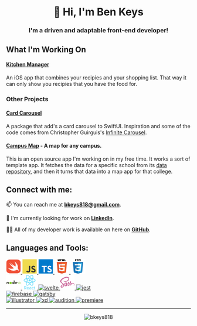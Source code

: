 <h1 align="center">👋 Hi, I'm Ben Keys</h1>

<h3 align="center">I'm a driven and adaptable front-end developer!</h3>

<!--p align="left"> <img src="https://komarev.com/ghpvc/?username=bkeys818&label=Profile%20views&color=0e75b6&style=flat" alt="bkeys818" /> </p-->

## What I'm Working On

#### [Kitchen Manager](https://github.com/bkeys818/KitchenManager)

An iOS app that combines your recipies and your shopping list. That way it can only show you recipies that you have the food for.

### Other Projects

#### [Card Carousel](https://github.com/bkeys818/CardCarousel)

A package that add's a card carousel to SwiftUI. Inspiration and some of the code comes from Christopher Guirguis's [Infinite Carousel](https://www.youtube.com/watch?v=fB5MzDD1PZI).

#### [Campus Map](https://github.com/bkeys818/campus-map) - A map for any campus.

This is an open source app I'm working on in my free time. It works a sort of template app. It fetches the data for a specific school from its [data repository](https://github.com/bkeys818/campus-map-data), and then it turns that data into a map app for that college.

## Connect with me:

📫 You can reach me at **bkeys818@gmail.com**.

💼 I'm currently looking for work on [**LinkedIn**](https://linkedin.com/in/bkeys818).

👨‍💻 All of my developer work is available on here on [**GitHub**](https://github.com/bkeys818).

## Languages and Tools:

<div align="left">
    <a href="https://developer.apple.com/swift/" target=_blank rel=noreferrer>
        <img src="https://raw.githubusercontent.com/devicons/devicon/master/icons/swift/swift-original.svg" alt=swift width=40 height=40/>
    </a>
    <a href="https://developer.mozilla.org/en-US/docs/Web/JavaScript" target=_blank rel=noreferrer>
        <img src="https://raw.githubusercontent.com/devicons/devicon/master/icons/javascript/javascript-original.svg" alt=javascript width=40 height=40/>
    </a>
    <a href="https://www.typescriptlang.org/" target=_blank rel=noreferrer>
        <img src="https://raw.githubusercontent.com/devicons/devicon/master/icons/typescript/typescript-original.svg" alt=typescript width=40 height=40/>
    </a>
    <a href="https://www.w3.org/html/" target=_blank rel=noreferrer>
        <img src="https://raw.githubusercontent.com/devicons/devicon/master/icons/html5/html5-original-wordmark.svg" alt=html5 width=40 height=40/>
    </a>
    <a href="https://www.w3schools.com/css/" target=_blank rel=noreferrer>
        <img src="https://raw.githubusercontent.com/devicons/devicon/master/icons/css3/css3-original-wordmark.svg" alt=css3 width=40 height=40/>
    </a>
</div>

<div align="left">
    <a href="https://nodejs.org" target=_blank rel=noreferrer>
        <img src="https://raw.githubusercontent.com/devicons/devicon/master/icons/nodejs/nodejs-original-wordmark.svg" alt=nodejs width=40 height=40/>
    </a>
    <a href="https://reactjs.org/" target=_blank rel=noreferrer>
        <img src="https://raw.githubusercontent.com/devicons/devicon/master/icons/react/react-original-wordmark.svg" alt=react width=40 height=40/>
    </a>
    <a href="https://svelte.dev" target=_blank rel=noreferrer>
        <img src="https://upload.wikimedia.org/wikipedia/commons/1/1b/Svelte_Logo.svg" alt=svelte width=40 height=40/>
    </a>
    <a href="https://sass-lang.com" target=_blank rel=noreferrer>
        <img src="https://raw.githubusercontent.com/devicons/devicon/master/icons/sass/sass-original.svg" alt=sass width=40 height=40/>
    </a>
    <a href="https://jestjs.io" target=_blank rel=noreferrer>
        <img src="https://www.vectorlogo.zone/logos/jestjsio/jestjsio-icon.svg" alt=jest width=40 height=40/>
    </a>
</div>


<div align="left">
    <a href="https://firebase.google.com/" target=_blank rel=noreferrer>
        <img src="https://www.vectorlogo.zone/logos/firebase/firebase-icon.svg" alt=firebase width=40 height=40/>
    </a>
    <a href="https://www.gatsbyjs.com/" target=_blank rel=noreferrer>
        <img src="https://www.vectorlogo.zone/logos/gatsbyjs/gatsbyjs-icon.svg" alt=gatsby width=40 height=40/>
    </a>
</div>

<div align="left">
    <a href="https://www.adobe.com/in/products/illustrator.html" target=_blank rel=noreferrer>
        <img src="https://cdn.worldvectorlogo.com/logos/adobe-illustrator-cc-icon.svg" alt=illustrator width=40 height=40/>
    </a>
    <a href="https://www.adobe.com/in/products/xd.html" target=_blank rel=noreferrer>
        <img src="https://cdn.worldvectorlogo.com/logos/adobe-xd-2.svg" alt=xd width=40 height=40/>
    </a>
    <a href="https://www.adobe.com/in/products/audition.html" target=_blank rel=noreferrer>
        <img src="https://cdn.worldvectorlogo.com/logos/adobe-audition-cc-icon-2020-.svg" alt=audition width=40 height=40/>
    </a>
    <a href="https://www.adobe.com/in/products/premiere.html" target=_blank rel=noreferrer>
        <img src="https://svgarchive.com/wp-content/uploads/adobe-premiere-pro-cc-14.3.0-vector-svg.svg" alt=premiere width=40 height=40/>
    </a>
</div>

---

<div style="display:flex; flex-wrap:wrap; justify-content:space-around;">
  <img  src="https://github-readme-stats.vercel.app/api?username=bkeys818&show_icons=true&locale=en" alt="bkeys818" />

</div>